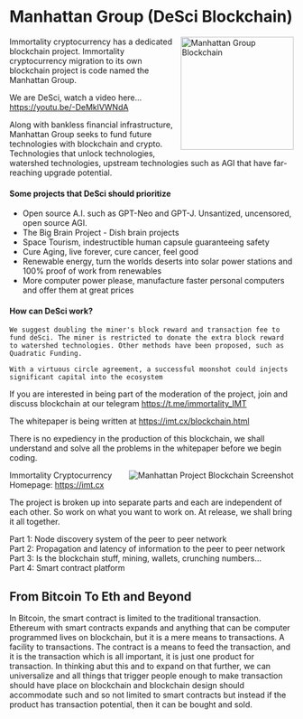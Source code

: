 # Manhattan Group (DeSci Blockchain)

<img align="right" src="https://imt.cx/assets/img/logo/mhg.png" width="200" alt="Manhattan Group Blockchain">

Immortality cryptocurrency has a dedicated blockchain project. Immortality cryptocurrency migration to its own blockchain project is code named the Manhattan Group.

We are DeSci, watch a video here... https://youtu.be/-DeMklVWNdA

Along with bankless financial infrastructure, Manhattan Group seeks to fund future technologies with blockchain and crypto. Technologies that unlock technologies, watershed technologies, upstream technologies such as AGI that have far-reaching upgrade potential.

#### Some projects that DeSci should prioritize
- Open source A.I. such as GPT-Neo and GPT-J. Unsantized, uncensored, open source AGI.
- The Big Brain Project - Dish brain projects
- Space Tourism, indestructible human capsule guaranteeing safety
- Cure Aging, live forever, cure cancer, feel good
- Renewable energy, turn the worlds deserts into solar power stations and 100% proof of work from renewables
- More computer power please, manufacture faster personal computers and offer them at great prices

#### How can DeSci work?

```We suggest doubling the miner's block reward and transaction fee to fund deSci. The miner is restricted to donate the extra block reward to watershed technologies. Other methods have been proposed, such as Quadratic Funding.```

```With a virtuous circle agreement, a successful moonshot could injects significant capital into the ecosystem```

If you are interested in being part of the moderation of the project, join and discuss blockchain at our telegram https://t.me/immortality_IMT

The whitepaper is being written at https://imt.cx/blockchain.html

There is no expediency in the production of this blockchain, we shall understand and solve all the problems in the whitepaper before we begin coding.

<img align="right" src="https://github.com/Immortality-IMT/Manhattan-Project/blob/main/blockchain%20and%20cryptocurrency/screenshot_wallet.png" alt="Manhattan Project Blockchain Screenshot">

Immortality Cryptocurrency
Homepage: https://imt.cx

The project is broken up into separate parts and each are independent of each other. So work on what you want to work on. At release, we shall bring it all together.

Part 1: Node discovery system of the peer to peer network<br />
Part 2: Propagation and latency of information to the peer to peer network<br />
Part 3: Is the blockchain stuff, mining, wallets, crunching numbers...<br />
Part 4: Smart contract platform<br />


From Bitcoin To Eth and Beyond
------------------------------
In Bitcoin, the smart contract is limited to the traditional transaction. Ethereum with smart contracts expands and anything that can be computer programmed lives on blockchain, but it is a mere means to transactions. A facility to transactions. The contract is a means to feed the transaction, and it is the transaction which is all important, it is just one product for transaction. In thinking abut this and to expand on that further, we can universalize and all things that trigger people enough to make transaction should have place on blockchain and blockchain design should accommodate such and so not limited to smart contracts but instead if the product has transaction potential, then it can be bought and sold.
